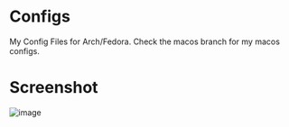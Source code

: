 # Configs
My Config Files for Arch/Fedora. Check the macos branch for my macos configs.

# Screenshot
![image](https://user-images.githubusercontent.com/69013394/204148789-5bbda9a0-a78a-4c7e-bd2f-d843c8c71d44.png)

